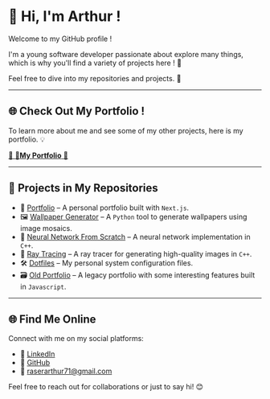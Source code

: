 # 👋 Hi, I'm Arthur !

Welcome to my GitHub profile !

I'm a young software developer passionate about explore many things, which is why you'll find a variety of projects here ! 🌱

Feel free to dive into my repositories and projects. 🚀

---

## 🌐 Check Out My Portfolio !

To learn more about me and see some of my other projects, here is my portfolio. 💡

[🔗 🌟**My Portfolio** 🌟](https://raseraa0.github.io/)

---

## 📂 Projects in My Repositories

- 🎨 [Portfolio](https://github.com/Raseraa0/raseraa0.github.io) – A personal portfolio built with `Next.js`.
- 🖼️ [Wallpaper Generator](https://github.com/Raseraa0/Wallpaper) –  A `Python` tool to generate wallpapers using image mosaics.
- 🧠 [Neural Network From Scratch](https://github.com/Raseraa0/NeuralNetworkFromScratch) – A neural network implementation in `C++`.
- 🌌 [Ray Tracing](https://github.com/Raseraa0/RayTracing) – A ray tracer for generating high-quality images in `C++`.
- 🛠️ [Dotfiles](https://github.com/Raseraa0/dotfiles) – My personal system configuration files.
- 🗃️ [Old Portfolio](https://github.com/Raseraa0/portfolio-legacy) – A legacy portfolio with some interesting features built in `Javascript`.

---

## 🌐 Find Me Online

Connect with me on my social platforms:

- 💼 [LinkedIn](https://www.linkedin.com/in/arthur-rasera/)  
- 🚀 [GitHub](https://github.com/Raseraa0/)  
- 📧 [raserarthur71@gmail.com](raserarthur71@gmail.com)   

Feel free to reach out for collaborations or just to say hi! 😊
